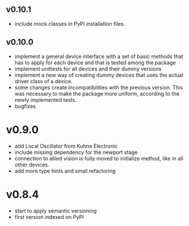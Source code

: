 ## v0.10.1

- include mock classes in PyPI installation files.

## v0.10.0

- implement a general device interface with a set of basic methods that has to apply for each device and that is tested among the package
- implement unittests for all devices and their dummy versions
- implement a new way of creating dummy devices that uses the actual driver class of a device.
- some changes create incompatibilities with the previous version. This was necessary to make the package more uniform, according to the newly implemented tests.
- bugfixes

# v0.9.0

- add Local Oscillator from Kuhne Electronic
- include missing dependency for the newport stage
- connection to allied vision is fully moved to initialize method, like in all other devices. 
- add more type hints and small refactoring

# v0.8.4

- start to apply semantic versioning
- first version indexed on PyPI
